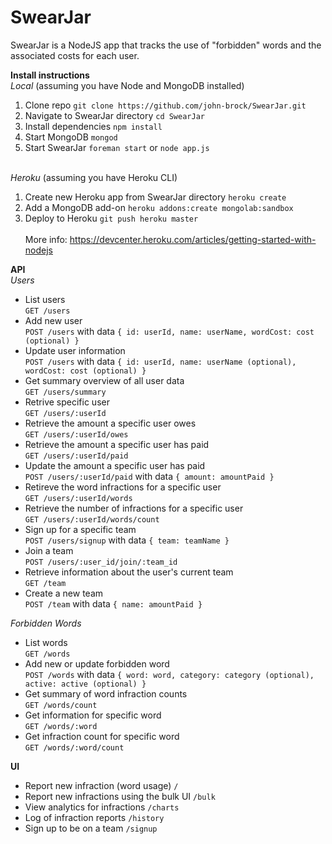 SwearJar
========

SwearJar is a NodeJS app that tracks the use of "forbidden" words and the associated costs for each user.

**Install instructions**
<br/>*Local* (assuming you have Node and MongoDB installed)<br/>
1. Clone repo `git clone https://github.com/john-brock/SwearJar.git`<br/>
2. Navigate to SwearJar directory `cd SwearJar`<br/>
3. Install dependencies `npm install`<br/>
3. Start MongoDB `mongod`<br/>
4. Start SwearJar `foreman start` or `node app.js`<br/>

<br/>*Heroku* (assuming you have Heroku CLI)<br/>
1. Create new Heroku app from SwearJar directory `heroku create`<br/>
2. Add a MongoDB add-on `heroku addons:create mongolab:sandbox`<br/>
3. Deploy to Heroku `git push heroku master`<br/>
<br/>More info: https://devcenter.heroku.com/articles/getting-started-with-nodejs

**API**
<br/>*Users*
- List users
  <br/>`GET /users`
- Add new user
  <br/>`POST /users` with data `{ id: userId, name: userName, wordCost: cost (optional) }`
- Update user information
  <br/>`POST /users` with data `{ id: userId, name: userName (optional), wordCost: cost (optional) }`
- Get summary overview of all user data
  <br/>`GET /users/summary`
- Retrive specific user
  <br/>`GET /users/:userId`
- Retrieve the amount a specific user owes
  <br/>`GET /users/:userId/owes`
- Retrieve the amount a specific user has paid
  <br/>`GET /users/:userId/paid`
- Update the amount a specific user has paid
  <br/>`POST /users/:userId/paid` with data `{ amount: amountPaid }`
- Retireve the word infractions for a specific user
  <br/>`GET /users/:userId/words`
- Retrieve the number of infractions for a specific user
  <br/>`GET /users/:userId/words/count`
- Sign up for a specific team
  <br/>`POST /users/signup` with data `{ team: teamName }`  
- Join a team
  <br/>`POST /users/:user_id/join/:team_id`
- Retrieve information about the user's current team
  <br/>`GET /team`
- Create a new team
  <br/>`POST /team` with data `{ name: amountPaid }`

*Forbidden Words*
- List words
  <br/>`GET /words`
- Add new or update forbidden word
  <br/>`POST /words` with data `{ word: word, category: category (optional), active: active (optional) }`
- Get summary of word infraction counts
  <br/>`GET /words/count`
- Get information for specific word
  <br/>`GET /words/:word`
- Get infraction count for specific word
  <br/>`GET /words/:word/count`

**UI**
- Report new infraction (word usage)
  `/`
- Report new infractions using the bulk UI
  `/bulk`
- View analytics for infractions
  `/charts`
- Log of infraction reports
  `/history`
- Sign up to be on a team
  `/signup`
